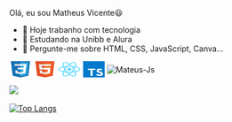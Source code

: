 Olá, eu sou Matheus Vicente😃

- 🔭 Hoje trabanho com tecnologia 
- 🌱 Estudando na Unibb e Alura 
- 💬 Pergunte-me sobre HTML, CSS, JavaScript, Canva...

<img align="center" alt="Mateus-CSS" height="30" width="40" src="https://raw.githubusercontent.com/devicons/devicon/master/icons/css3/css3-original.svg"> <img align="center" alt="Mateus-HTML" height="30" width="40" src="https://raw.githubusercontent.com/devicons/devicon/master/icons/html5/html5-original.svg"> <img align="center" alt="Mateus-React" height="30" width="40" src="https://raw.githubusercontent.com/devicons/devicon/master/icons/react/react-original.svg">  <img align="center" alt="Mateus-Ts" height="30" width="40" src="https://raw.githubusercontent.com/devicons/devicon/master/icons/typescript/typescript-plain.svg">   <img align="center" alt="Mateus-Js" height="30" width="40"  src="https://cdn.jsdelivr.net/gh/devicons/devicon/icons/canva/canva-original.svg">


<img src="https://github-readme-stats.vercel.app/api?username=Matheus&show_icons=true" />
</picture>
<a href="https://github.com/Matheus/github-readme-stats">

[![Top Langs](https://github-readme-stats.vercel.app/api/top-langs/?username=Matheus&layout=compact)](https://github.com/Matheus/github-readme-stats)
